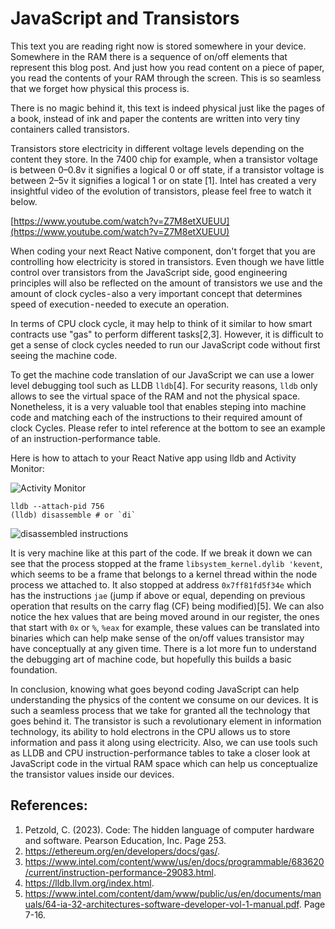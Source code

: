 # JavaScript and Transistors
This text you are reading right now is stored somewhere in your device. Somewhere in the RAM there is a sequence of on/off elements that represent this blog post. And just how you read content on a piece of paper, you read the contents of your RAM through the screen. This is so seamless that we forget how physical this process is.

There is no magic behind it, this text is indeed physical just like the pages of a book, instead of ink and paper the contents are written into very tiny containers called transistors.

Transistors store electricity in different voltage levels depending on the content they store. In the 7400 chip for example, when a transistor voltage is between 0–0.8v it signifies a logical 0 or off state, if a transistor voltage is between 2–5v it signifies a logical 1 or on state [1]. Intel has created a very insightful video of the evolution of transistors, please feel free to watch it below.

[https://www.youtube.com/watch?v=Z7M8etXUEUU](https://www.youtube.com/watch?v=Z7M8etXUEUU)

When coding your next React Native component, don't forget that you are controlling how electricity is stored in transistors. Even though we have little control over transistors from the JavaScript side, good engineering principles will also be reflected on the amount of transistors we use and the amount of clock cycles - also a very important concept that determines speed of execution - needed to execute an operation.

In terms of CPU clock cycle, it may help to think of it similar to how smart contracts use "gas" to perform different tasks[2,3]. However, it is difficult to get a sense of clock cycles needed to run our JavaScript code without first seeing the machine code.

To get the machine code translation of our JavaScript we can use a lower level debugging tool such as LLDB `lldb`[4]. For security reasons, `lldb` only allows to see the virtual space of the RAM and not the physical space. Nonetheless, it is a very valuable tool that enables steping into machine code and matching each of the instructions to their required amount of clock Cycles. Please refer to intel reference at the bottom to see an example of an instruction-performance table.

Here is how to attach to your React Native app using lldb and Activity Monitor:

![Activity Monitor](https://user-images.githubusercontent.com/25206487/220747362-592d37f8-fb03-4a3c-8340-7d65e17dbaae.png)

```
lldb --attach-pid 756
(lldb) disassemble # or `di`
```

![disassembled instructions](https://user-images.githubusercontent.com/25206487/220747561-efd0a707-641e-4473-80bd-95d4e0df5cdb.png)

It is very machine like at this part of the code. If we break it down we can see that the process stopped at the frame `libsystem_kernel.dylib 'kevent`, which seems to be a frame that belongs to a kernel thread within the node process we attached to. It also stopped at address `0x7ff81fd5f34e` which has the instructions `jae` (jump if above or equal, depending on previous operation that results on the carry flag (CF) being modified)[5]. We can also notice the hex values that are being moved around in our register, the ones that start with `0x` or `%`, `%eax` for example, these values can be translated into binaries which can help make sense of the on/off values transistor may have conceptually at any given time. There is a lot more fun to understand the debugging art of machine code, but hopefully this builds a basic foundation.

In conclusion, knowing what goes beyond coding JavaScript can help understanding the physics of the content we consume on our devices. It is such a seamless process that we take for granted all the technology that goes behind it. The transistor is such a revolutionary element in information technology, its ability to hold electrons in the CPU allows us to store information and pass it along using electricity. Also, we can use tools such as LLDB and CPU instruction-performance tables to take a closer look at JavaScript code in the virtual RAM space which can help us conceptualize the transistor values inside our devices.

## References:

1. Petzold, C. (2023). Code: The hidden language of computer hardware and software. Pearson Education, Inc. Page 253.
2. https://ethereum.org/en/developers/docs/gas/.
3. https://www.intel.com/content/www/us/en/docs/programmable/683620/current/instruction-performance-29083.html.
4. https://lldb.llvm.org/index.html.
5. https://www.intel.com/content/dam/www/public/us/en/documents/manuals/64-ia-32-architectures-software-developer-vol-1-manual.pdf. Page 7-16.
